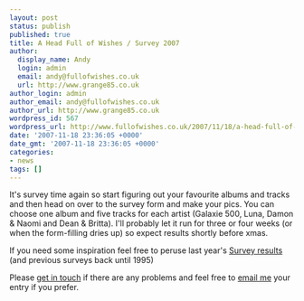 ```yaml
---
layout: post
status: publish
published: true
title: A Head Full of Wishes / Survey 2007
author:
  display_name: Andy
  login: admin
  email: andy@fullofwishes.co.uk
  url: http://www.grange85.co.uk
author_login: admin
author_email: andy@fullofwishes.co.uk
author_url: http://www.grange85.co.uk
wordpress_id: 567
wordpress_url: http://www.fullofwishes.co.uk/2007/11/18/a-head-full-of-wishes-survey-2007/
date: '2007-11-18 23:36:05 +0000'
date_gmt: '2007-11-18 23:36:05 +0000'
categories:
- news
tags: []
---
```

<p>It's survey time again so start figuring out your favourite albums and tracks and then head on over to <span class="removed_link" title="http://db.fullofwishes.co.uk/surveyform/">the survey form</span> and make your pics. You can choose one album and five tracks for each artist (Galaxie 500, Luna, Damon & Naomi and Dean & Britta). I'll probably let it run for three or four weeks (or when the form-filling dries up) so expect results shortly before xmas.</p>
<p>If you need some inspiration feel free to peruse last year's <a href="http://db.fullofwishes.co.uk/survey/2006/">Survey results</a> (and previous surveys back until 1995)</p>
<p>Please <a href="mailto:andy@grange85.co.uk">get in touch</a> if there are any problems and feel free to <a href="mailto:andy@grange85.co.uk">email me</a> your entry if you prefer.</p>
